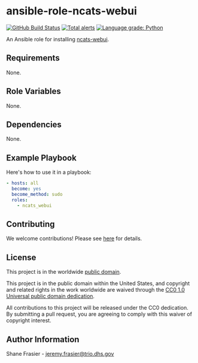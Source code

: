 # ansible-role-ncats-webui #

[![GitHub Build Status](https://github.com/cisagov/ansible-role-ncats-webui/workflows/build/badge.svg)](https://github.com/cisagov/ansible-role-ncats-webui/actions)
[![Total alerts](https://img.shields.io/lgtm/alerts/g/cisagov/ansible-role-ncats-webui.svg?logo=lgtm&logoWidth=18)](https://lgtm.com/projects/g/cisagov/ansible-role-ncats-webui/alerts/)
[![Language grade: Python](https://img.shields.io/lgtm/grade/python/g/cisagov/ansible-role-ncats-webui.svg?logo=lgtm&logoWidth=18)](https://lgtm.com/projects/g/cisagov/ansible-role-ncats-webui/context:python)

An Ansible role for installing
[ncats-webui](https://github.com/cisagov/ncats-webui).

## Requirements ##

None.

## Role Variables ##

None.

## Dependencies ##

None.

## Example Playbook ##

Here's how to use it in a playbook:

```yaml
- hosts: all
  become: yes
  become_method: sudo
  roles:
    - ncats_webui
```

## Contributing ##

We welcome contributions!  Please see [here](CONTRIBUTING.md) for
details.

## License ##

This project is in the worldwide [public domain](LICENSE).

This project is in the public domain within the United States, and
copyright and related rights in the work worldwide are waived through
the [CC0 1.0 Universal public domain
dedication](https://creativecommons.org/publicdomain/zero/1.0/).

All contributions to this project will be released under the CC0
dedication. By submitting a pull request, you are agreeing to comply
with this waiver of copyright interest.

## Author Information ##

Shane Frasier - <jeremy.frasier@trio.dhs.gov>

